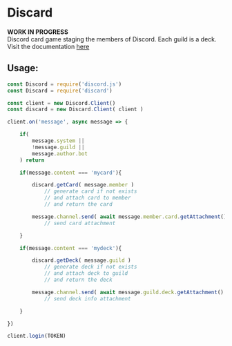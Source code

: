 
# Discard

**WORK IN PROGRESS**  
Discord card game staging the members of Discord. Each guild is a deck.  
Visit the documentation [here](./docs/index.md)

## Usage:

```js
const Discord = require('discord.js')
const Discard = require('discard')

const client = new Discord.Client()
const discard = new Discard.Client( client )

client.on('message', async message => {

    if(
        message.system || 
        !message.guild || 
        message.author.bot
    ) return

    if(message.content === 'mycard'){

        discard.getCard( message.member )
            // generate card if not exists
            // and attach card to member
            // and return the card

        message.channel.send( await message.member.card.getAttachment() )
            // send card attachment

    }

    if(message.content === 'mydeck'){

        discard.getDeck( message.guild )
            // generate deck if not exists
            // and attach deck to guild
            // and return the deck

        message.channel.send( await message.guild.deck.getAttachment() )
            // send deck info attachment

    }

})

client.login(TOKEN)
```